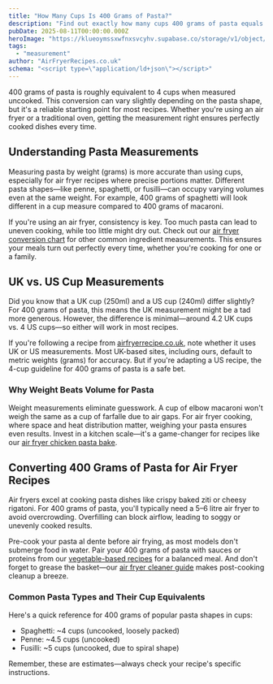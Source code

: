 ```yaml
---
title: "How Many Cups Is 400 Grams of Pasta?"
description: "Find out exactly how many cups 400 grams of pasta equals for perfect air fryer meals every time. Includes UK and US conversions!"
pubDate: 2025-08-11T00:00:00.000Z
heroImage: "https://klueoymssxwfnxsvcyhv.supabase.co/storage/v1/object/public/md/how-many-cups-is-400-grams-of-pasta-f38b21a1.webp"
tags:
  - "measurement"
author: "AirFryerRecipes.co.uk"
schema: "<script type=\"application/ld+json\"></script>"
---
```


<p>400 grams of pasta is roughly equivalent to 4 cups when measured uncooked. This conversion can vary slightly depending on the pasta shape, but it's a reliable starting point for most recipes. Whether you're using an air fryer or a traditional oven, getting the measurement right ensures perfectly cooked dishes every time.</p>  

<h2>Understanding Pasta Measurements</h2>  
<p>Measuring pasta by weight (grams) is more accurate than using cups, especially for air fryer recipes where precise portions matter. Different pasta shapes—like penne, spaghetti, or fusilli—can occupy varying volumes even at the same weight. For example, 400 grams of spaghetti will look different in a cup measure compared to 400 grams of macaroni.</p>  
<p>If you're using an air fryer, consistency is key. Too much pasta can lead to uneven cooking, while too little might dry out. Check out our <a href=https://www.airfryerrecipe.co.uk/air-fryer-conversion-chart>air fryer conversion chart</a> for other common ingredient measurements. This ensures your meals turn out perfectly every time, whether you're cooking for one or a family.</p>  

<h2>UK vs. US Cup Measurements</h2>  
<p>Did you know that a UK cup (250ml) and a US cup (240ml) differ slightly? For 400 grams of pasta, this means the UK measurement might be a tad more generous. However, the difference is minimal—around 4.2 UK cups vs. 4 US cups—so either will work in most recipes.</p>  
<p>If you're following a recipe from <a href=https://www.airfryerrecipe.co.uk/recipes>airfryerrecipe.co.uk</a>, note whether it uses UK or US measurements. Most UK-based sites, including ours, default to metric weights (grams) for accuracy. But if you're adapting a US recipe, the 4-cup guideline for 400 grams of pasta is a safe bet.</p>  

<h3>Why Weight Beats Volume for Pasta</h3>  
<p>Weight measurements eliminate guesswork. A cup of elbow macaroni won't weigh the same as a cup of farfalle due to air gaps. For air fryer cooking, where space and heat distribution matter, weighing your pasta ensures even results. Invest in a kitchen scale—it's a game-changer for recipes like our <a href=https://www.airfryerrecipe.co.uk/recipe-category/chicken>air fryer chicken pasta bake</a>.</p>  

<h2>Converting 400 Grams of Pasta for Air Fryer Recipes</h2>  
<p>Air fryers excel at cooking pasta dishes like crispy baked ziti or cheesy rigatoni. For 400 grams of pasta, you'll typically need a 5–6 litre air fryer to avoid overcrowding. Overfilling can block airflow, leading to soggy or unevenly cooked results.</p>  
<p>Pre-cook your pasta al dente before air frying, as most models don't submerge food in water. Pair your 400 grams of pasta with sauces or proteins from our <a href=https://www.airfryerrecipe.co.uk/recipe-category/vegetables>vegetable-based recipes</a> for a balanced meal. And don't forget to grease the basket—our <a href=https://www.airfryerrecipe.co.uk/air-fryer-cleaner>air fryer cleaner guide</a> makes post-cooking cleanup a breeze.</p>  

<h3>Common Pasta Types and Their Cup Equivalents</h3>  
<p>Here's a quick reference for 400 grams of popular pasta shapes in cups:  
<ul>  
<li>Spaghetti: ~4 cups (uncooked, loosely packed)</li>  
<li>Penne: ~4.5 cups (uncooked)</li>  
<li>Fusilli: ~5 cups (uncooked, due to spiral shape)</li>  
</ul>  
Remember, these are estimates—always check your recipe's specific instructions.</p>
